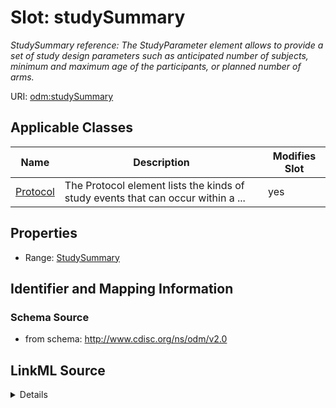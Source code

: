 # Slot: studySummary


_StudySummary reference: The StudyParameter element allows to provide a set of study design parameters such as anticipated number of subjects, minimum and maximum age of the participants, or planned number of arms._



URI: [odm:studySummary](http://www.cdisc.org/ns/odm/v2.0/studySummary)



<!-- no inheritance hierarchy -->




## Applicable Classes

| Name | Description | Modifies Slot |
| --- | --- | --- |
[Protocol](Protocol.md) | The Protocol element lists the kinds of study events that can occur within a ... |  yes  |







## Properties

* Range: [StudySummary](StudySummary.md)





## Identifier and Mapping Information







### Schema Source


* from schema: http://www.cdisc.org/ns/odm/v2.0




## LinkML Source

<details>
```yaml
name: studySummary
description: 'StudySummary reference: The StudyParameter element allows to provide
  a set of study design parameters such as anticipated number of subjects, minimum
  and maximum age of the participants, or planned number of arms.'
from_schema: http://www.cdisc.org/ns/odm/v2.0
rank: 1000
alias: studySummary
domain_of:
- Protocol
range: StudySummary

```
</details>